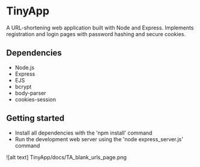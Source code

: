 # TinyApp

A URL-shortening web application built with Node and Express. Implements registration and login pages with password hashing and secure cookies.

## Dependencies
- Node.js
- Express
- EJS
- bcrypt
- body-parser
- cookies-session

## Getting started
- Install all dependencies with the 'npm install' command
- Run the development web server using the 'node express_server.js' command

![alt text] TinyApp/docs/TA_blank_urls_page.png
